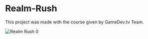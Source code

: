 # Realm-Rush
This project was made with the course given by GameDev.tv Team.

![Realm Rush 0](https://github.com/OmerFarukYilmaz-github/Realm-Rush/assets/66321088/c2c9cd2a-ed80-49d7-a638-9b0953b1d600)
